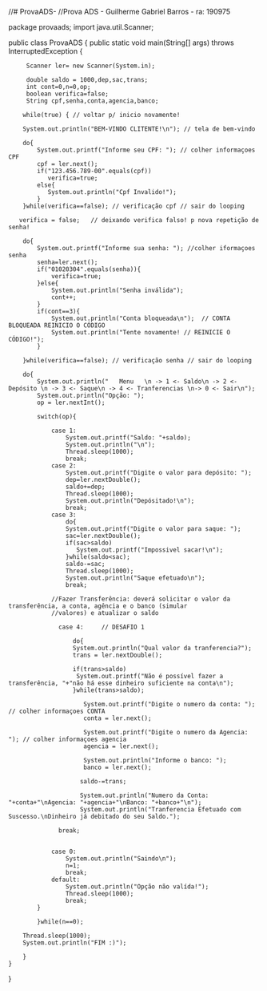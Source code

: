//# ProvaADS-
//Prova ADS - Guilherme Gabriel Barros - ra: 190975

package provaads;
import java.util.Scanner;

public class ProvaADS {
    public static void main(String[] args) throws InterruptedException {
        
         Scanner ler= new Scanner(System.in);
         
         double saldo = 1000,dep,sac,trans;
         int cont=0,n=0,op;
         boolean verifica=false;
         String cpf,senha,conta,agencia,banco; 
        
        while(true) { // voltar p/ inicio novamente!
            
        System.out.println("BEM-VINDO CLITENTE!\n"); // tela de bem-vindo
         
        do{
            System.out.printf("Informe seu CPF: "); // colher informaçoes CPF
            cpf = ler.next();
            if("123.456.789-00".equals(cpf))
               verifica=true;
            else{  
               System.out.println("Cpf Invalido!");
            }
        }while(verifica==false); // verificação cpf // sair do looping
        
       verifica = false;   // deixando verifica falso! p nova repetição de senha!
         
        do{
            System.out.printf("Informe sua senha: "); //colher iformaçoes senha
            senha=ler.next();
            if("01020304".equals(senha)){
                verifica=true;
            }else{
                System.out.println("Senha inválida");
                cont++;
            }
            if(cont==3){
                System.out.println("Conta bloqueada\n");  // CONTA BLOQUEADA REINICIO O CÓDIGO
                System.out.println("Tente novamente! // REINICIE O CÓDIGO!");
            }
                     
        }while(verifica==false); // verificação senha // sair do looping
        
        do{
            System.out.println("   Menu   \n -> 1 <- Saldo\n -> 2 <- Depósito \n -> 3 <- Saque\n -> 4 <- Tranferencias \n-> 0 <- Sair\n");
            System.out.println("Opção: ");
            op = ler.nextInt();
            
            switch(op){
                
                case 1:
                    System.out.printf("Saldo: "+saldo);
                    System.out.println("\n");
                    Thread.sleep(1000);
                    break;
                case 2:
                    System.out.printf("Digite o valor para depósito: ");
                    dep=ler.nextDouble();
                    saldo+=dep;
                    Thread.sleep(1000);
                    System.out.println("Depósitado!\n");
                    break;
                case 3:
                    do{
                    System.out.printf("Digite o valor para saque: ");
                    sac=ler.nextDouble();
                    if(sac>saldo)
                       System.out.printf("Impossivel sacar!\n");
                    }while(saldo<sac);
                    saldo-=sac;
                    Thread.sleep(1000);
                    System.out.println("Saque efetuado\n");
                    break;
                    
                //Fazer Transferência: deverá solicitar o valor da transferência, a conta, agência e o banco (simular
                //valores) e atualizar o saldo    
                    
                  case 4:     // DESAFIO 1
                    
                      do{
                      System.out.println("Qual valor da tranferencia?");
                      trans = ler.nextDouble();
                      
                      if(trans>saldo)
                       System.out.printf("Não é possível fazer a transferência, "+"não há esse dinheiro suficiente na conta\n");
                      }while(trans>saldo);

                         System.out.printf("Digite o numero da conta: "); // colher informaçoes CONTA
                         conta = ler.next();

                         System.out.printf("Digite o numero da Agencia: "); // colher informaçoes agencia
                         agencia = ler.next();
                         
                         System.out.println("Informe o banco: ");
                         banco = ler.next();
                         
                        saldo-=trans; 
                        
                        System.out.println("Numero da Conta: "+conta+"\nAgencia: "+agencia+"\nBanco: "+banco+"\n");
                        System.out.println("Tranferencia Efetuado com Suscesso.\nDinheiro já debitado do seu Saldo.");
         
                  break;    
                    
                    
                case 0:
                    System.out.println("Saindo\n");
                    n=1;
                    break;
                default:
                    System.out.println("Opção não valída!");
                    Thread.sleep(1000);
                    break;
            }
            
            }while(n==0);
        
        Thread.sleep(1000);
        System.out.println("FIM :)"); 
        
        } 
    }
    
}



